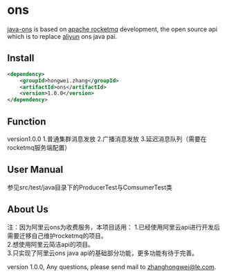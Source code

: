 # ons

[java-ons](https://github.com/710270532/ons) is based on [apache rocketmq](https://github.com/apache/incubator-rocketmq) development, the open source api which is to replace [aliyun](https://www.aliyun.com) ons java pai.

##	Install

```xml
<dependency>
    <groupId>hongwei.zhang</groupId>
    <artifactId>ons</artifactId>
    <version>1.0.0</version>
</dependency>
```


##	Function
version1.0.0
1.普通集群消息发放
2.广播消息发放
3.延迟消息队列（需要在rocketmq服务端配置）


##	User Manual
参见src/test/java目录下的ProducerTest与ComsumerTest类


##	About Us
注：因为阿里云ons为收费服务，本项目适用：
1.已经使用阿里云api进行开发后需要迁移自己维护rocketmq的项目。  
2.想使用阿里云简洁api的项目。  
3.只实现了阿里云ons java api的基础部分功能，更多功能有待于完善。  

version 1.0.0, Any questions, please send mail to <zhanghongwei@le.com>.
